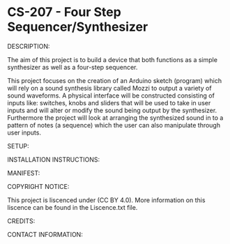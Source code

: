 # CS-207 - Four Step Sequencer/Synthesizer

DESCRIPTION:

The aim of this project is to build a device that both functions as a simple synthesizer as well as a four-step sequencer. 

This project focuses on the creation of an Arduino sketch (program) which will rely on a sound synthesis library called Mozzi to output a variety of sound waveforms. A physical interface will be constructed consisting of inputs like: switches, knobs and sliders that will be used to take in user inputs and will alter or modify the sound being output by the synthesizer. Furthermore the project will look at arranging the synthesized sound in to a pattern of notes (a sequence) which the user can also manipulate through user inputs.

SETUP:


INSTALLATION INSTRUCTIONS:


MANIFEST:


COPYRIGHT NOTICE:

This project is liscenced under (CC BY 4.0). More information on this liscence can be found in the Liscence.txt file.

CREDITS:


CONTACT INFORMATION:


